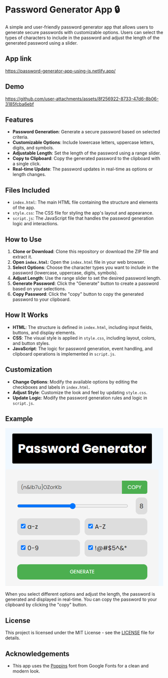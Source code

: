 # Password Generator App 🔒

A simple and user-friendly password generator app that allows users to generate secure passwords with customizable options. Users can select the types of characters to include in the password and adjust the length of the generated password using a slider.

## App link

https://password-generator-app-using-js.netlify.app/

## Demo

https://github.com/user-attachments/assets/8f256922-8733-47d6-8b06-3185fcba6ebf

## Features

- **Password Generation**: Generate a secure password based on selected criteria.
- **Customizable Options**: Include lowercase letters, uppercase letters, digits, and symbols.
- **Adjustable Length**: Set the length of the password using a range slider.
- **Copy to Clipboard**: Copy the generated password to the clipboard with a single click.
- **Real-time Update**: The password updates in real-time as options or length changes.

## Files Included

- `index.html`: The main HTML file containing the structure and elements of the app.
- `style.css`: The CSS file for styling the app's layout and appearance.
- `script.js`: The JavaScript file that handles the password generation logic and interactions.

## How to Use

1. **Clone or Download**: Clone this repository or download the ZIP file and extract it.
2. **Open `index.html`**: Open the `index.html` file in your web browser.
3. **Select Options**: Choose the character types you want to include in the password (lowercase, uppercase, digits, symbols).
4. **Adjust Length**: Use the range slider to set the desired password length.
5. **Generate Password**: Click the "Generate" button to create a password based on your selections.
6. **Copy Password**: Click the "copy" button to copy the generated password to your clipboard.

## How It Works

- **HTML**: The structure is defined in `index.html`, including input fields, buttons, and display elements.
- **CSS**: The visual style is applied in `style.css`, including layout, colors, and button styles.
- **JavaScript**: The logic for password generation, event handling, and clipboard operations is implemented in `script.js`.

## Customization

- **Change Options**: Modify the available options by editing the checkboxes and labels in `index.html`.
- **Adjust Style**: Customize the look and feel by updating `style.css`.
- **Update Logic**: Modify the password generation rules and logic in `script.js`.

## Example

![example.png](example.png)

When you select different options and adjust the length, the password is generated and displayed in real-time. You can copy the password to your clipboard by clicking the "copy" button.

## License

This project is licensed under the MIT License - see the [LICENSE](LICENSE) file for details.

## Acknowledgements

- This app uses the [Poppins](https://fonts.google.com/specimen/Poppins) font from Google Fonts for a clean and modern look.
